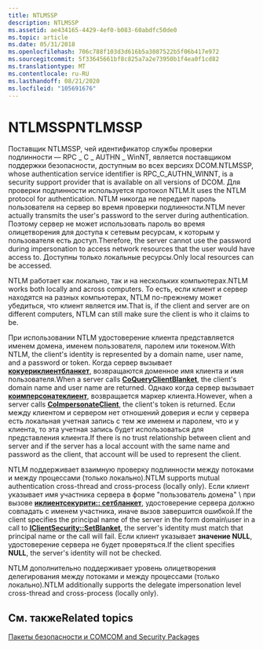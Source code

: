 ```yaml
---
title: NTLMSSP
description: NTLMSSP
ms.assetid: ae434165-4429-4ef0-b083-60abdfc50de0
ms.topic: article
ms.date: 05/31/2018
ms.openlocfilehash: 706c788f103d3d616b5a3087522b5f06b417e972
ms.sourcegitcommit: 5f33645661bf8c825a7a2e73950b1f4ea0f1cd82
ms.translationtype: MT
ms.contentlocale: ru-RU
ms.lasthandoff: 08/21/2020
ms.locfileid: "105691676"
---
```

# <a name="ntlmssp"></a><span data-ttu-id="dc26a-103">NTLMSSP</span><span class="sxs-lookup"><span data-stu-id="dc26a-103">NTLMSSP</span></span>

<span data-ttu-id="dc26a-104">Поставщик NTLMSSP, чей идентификатор службы проверки подлинности — RPC \_ C \_ AUTHN \_ WinNT, является поставщиком поддержки безопасности, доступным во всех версиях DCOM.</span><span class="sxs-lookup"><span data-stu-id="dc26a-104">NTLMSSP, whose authentication service identifier is RPC\_C\_AUTHN\_WINNT, is a security support provider that is available on all versions of DCOM.</span></span> <span data-ttu-id="dc26a-105">Для проверки подлинности используется протокол NTLM.</span><span class="sxs-lookup"><span data-stu-id="dc26a-105">It uses the NTLM protocol for authentication.</span></span> <span data-ttu-id="dc26a-106">NTLM никогда не передает пароль пользователя на сервер во время проверки подлинности.</span><span class="sxs-lookup"><span data-stu-id="dc26a-106">NTLM never actually transmits the user's password to the server during authentication.</span></span> <span data-ttu-id="dc26a-107">Поэтому сервер не может использовать пароль во время олицетворения для доступа к сетевым ресурсам, к которым у пользователя есть доступ.</span><span class="sxs-lookup"><span data-stu-id="dc26a-107">Therefore, the server cannot use the password during impersonation to access network resources that the user would have access to.</span></span> <span data-ttu-id="dc26a-108">Доступны только локальные ресурсы.</span><span class="sxs-lookup"><span data-stu-id="dc26a-108">Only local resources can be accessed.</span></span>

<span data-ttu-id="dc26a-109">NTLM работает как локально, так и на нескольких компьютерах.</span><span class="sxs-lookup"><span data-stu-id="dc26a-109">NTLM works both locally and across computers.</span></span> <span data-ttu-id="dc26a-110">То есть, если клиент и сервер находятся на разных компьютерах, NTLM по-прежнему может убедиться, что клиент является им.</span><span class="sxs-lookup"><span data-stu-id="dc26a-110">That is, if the client and server are on different computers, NTLM can still make sure the client is who it claims to be.</span></span>

<span data-ttu-id="dc26a-111">При использовании NTLM удостоверение клиента представляется именем домена, именем пользователя, паролем или токеном.</span><span class="sxs-lookup"><span data-stu-id="dc26a-111">With NTLM, the client's identity is represented by a domain name, user name, and a password or token.</span></span> <span data-ttu-id="dc26a-112">Когда сервер вызывает [**кокуериклиентбланкет**](/windows/desktop/api/combaseapi/nf-combaseapi-coqueryclientblanket), возвращаются доменное имя клиента и имя пользователя.</span><span class="sxs-lookup"><span data-stu-id="dc26a-112">When a server calls [**CoQueryClientBlanket**](/windows/desktop/api/combaseapi/nf-combaseapi-coqueryclientblanket), the client's domain name and user name are returned.</span></span> <span data-ttu-id="dc26a-113">Однако когда сервер вызывает [**коимперсонатеклиент**](/windows/desktop/api/combaseapi/nf-combaseapi-coimpersonateclient), возвращается маркер клиента.</span><span class="sxs-lookup"><span data-stu-id="dc26a-113">However, when a server calls [**CoImpersonateClient**](/windows/desktop/api/combaseapi/nf-combaseapi-coimpersonateclient), the client's token is returned.</span></span> <span data-ttu-id="dc26a-114">Если между клиентом и сервером нет отношений доверия и если у сервера есть локальная учетная запись с тем же именем и паролем, что и у клиента, то эта учетная запись будет использоваться для представления клиента.</span><span class="sxs-lookup"><span data-stu-id="dc26a-114">If there is no trust relationship between client and server and if the server has a local account with the same name and password as the client, that account will be used to represent the client.</span></span>

<span data-ttu-id="dc26a-115">NTLM поддерживает взаимную проверку подлинности между потоками и между процессами (только локально).</span><span class="sxs-lookup"><span data-stu-id="dc26a-115">NTLM supports mutual authentication cross-thread and cross-process (locally only).</span></span> <span data-ttu-id="dc26a-116">Если клиент указывает имя участника сервера в форме "пользователь домена" \\ при вызове [**иклиентсекурити:: сетбланкет**](/windows/win32/api/objidl/nf-objidl-iclientsecurity-setblanket), удостоверение сервера должно совпадать с именем участника, иначе вызов завершится ошибкой.</span><span class="sxs-lookup"><span data-stu-id="dc26a-116">If the client specifies the principal name of the server in the form domain\\user in a call to [**IClientSecurity::SetBlanket**](/windows/win32/api/objidl/nf-objidl-iclientsecurity-setblanket), the server's identity must match that principal name or the call will fail.</span></span> <span data-ttu-id="dc26a-117">Если клиент указывает **значение NULL**, удостоверение сервера не будет проверяться.</span><span class="sxs-lookup"><span data-stu-id="dc26a-117">If the client specifies **NULL**, the server's identity will not be checked.</span></span>

<span data-ttu-id="dc26a-118">NTLM дополнительно поддерживает уровень олицетворения делегирования между потоками и между процессами (только локально).</span><span class="sxs-lookup"><span data-stu-id="dc26a-118">NTLM additionally supports the delegate impersonation level cross-thread and cross-process (locally only).</span></span>

## <a name="related-topics"></a><span data-ttu-id="dc26a-119">См. также</span><span class="sxs-lookup"><span data-stu-id="dc26a-119">Related topics</span></span>

<dl> <dt>

[<span data-ttu-id="dc26a-120">Пакеты безопасности и COM</span><span class="sxs-lookup"><span data-stu-id="dc26a-120">COM and Security Packages</span></span>](com-and-security-packages.md)
</dt> </dl>

 

 